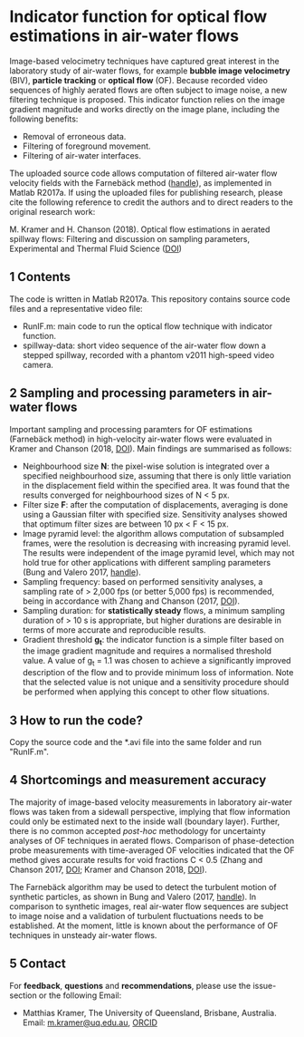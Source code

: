 Indicator function for optical flow estimations in air-water flows
==================================================================

Image-based velocimetry techniques have captured great interest in the laboratory study of air-water flows, for example **bubble image velocimetry** (BIV), **particle tracking** or **optical flow** (OF). Because recorded video sequences of highly aerated flows are often subject to image noise, a new filtering technique is proposed. This indicator function relies on the image gradient magnitude and works directly on the image plane, including the following benefits: 

- Removal of erroneous data.
- Filtering of foreground movement.
- Filtering of air-water interfaces.

The uploaded source code allows computation of filtered air-water flow velocity fields with the Farnebäck method ([handle](https://www.ida.liu.se/ext/WITAS-ev/Computer_Vision_Technologies/PaperInfo/farneback02.html)), as implemented in Matlab R2017a. If using the uploaded files for publishing research, please cite the following reference to credit the authors and to direct readers to the original research work:

M. Kramer and H. Chanson (2018). Optical flow estimations in aerated spillway flows: Filtering and discussion on
sampling parameters, Experimental and Thermal Fluid Science ([DOI](https://doi.org/10.1016/j.expthermflusci.2018.12.002))


1 Contents
----------
The code is written in Matlab R2017a. This repository contains source code files and a representative video file:
- RunIF.m: main code to run the optical flow technique with indicator function.
- spillway-data: short video sequence of the air-water flow down a stepped spillway, recorded with a phantom v2011 high-speed video camera.


2 Sampling and processing parameters in air-water flows
-------------------------------------------------------
Important sampling and processing paramters for OF estimations (Farnebäck method) in high-velocity air-water flows were evaluated in Kramer and Chanson (2018, [DOI](https://doi.org/10.1016/j.expthermflusci.2018.12.002)). Main findings are summarised as follows:

- Neighbourhood size **N**: the pixel-wise solution is integrated over a specified neighbourhood size, assuming
that there is only little variation in the displacement field within the specified area. It was found that the results converged for neighbourhood sizes of N < 5 px.
- Filter size **F**:  after the computation of displacements, averaging is done using a Gaussian filter with specified size. Sensitivity analyses showed that optimum filter sizes are between 10 px < F < 15 px. 
- Image pyramid level: the algorithm allows computation of subsampled frames, were the resolution is decreasing with increasing pyramid level. The results were independent of the image pyramid level, which may not hold true for other applications with different sampling parameters (Bung and Valero 2017,
[handle](http://hdl.handle.net/2268/214198)).
- Sampling frequency: based on performed sensitivity analyses, a sampling rate of > 2,000 fps (or better 5,000 fps) is recommended, being in accordance with Zhang and Chanson (2017, [DOI](https://doi.org/10.1016/j.expthermflusci.2017.09.010)).
- Sampling duration: for **statistically steady** flows, a minimum sampling duration of > 10 s is appropriate, but higher durations are desirable in terms of more accurate and reproducible results. 
- Gradient threshold **g<sub>t</sub>**: the indicator function is a simple filter based on the image gradient magnitude and requires a normalised threshold value. A value of g<sub>t</sub> = 1.1 was chosen to achieve a significantly improved description of the flow and to provide minimum loss of information. Note that the selected value is not unique and a sensitivity procedure should be performed when applying this concept to other flow situations.

3 How to run the code?
----------------------
Copy the source code and the *.avi file into the same folder and run "RunIF.m".

4 Shortcomings and measurement accuracy
----------------------------------------
The majority of image-based velocity measurements in laboratory air-water flows was taken from a sidewall perspective, implying that flow information could only be estimated next to the inside wall (boundary layer). Further, there is no common accepted *post-hoc* methodology for uncertainty analyses of OF techniques in aerated flows. Comparison of phase-detection probe measurements with time-averaged OF velocities indicated that the OF method gives accurate results for void fractions C < 0.5 (Zhang and Chanson 2017, [DOI](https://doi.org/10.1016/j.expthermflusci.2017.09.010); Kramer and Chanson 2018, [DOI](https://doi.org/10.1016/j.expthermflusci.2018.12.002)). 

The Farnebäck algorithm may be used to detect the turbulent motion of synthetic particles, as shown in Bung and Valero (2017, [handle](http://hdl.handle.net/2268/214198)). In comparison to synthetic images, real air-water flow sequences are subject to image noise and a validation of turbulent fluctuations needs to be established. At the moment, little is known about the performance of OF techniques in unsteady air-water flows. 


5 Contact
----------
For **feedback**, **questions** and **recommendations**, please use the issue-section or the following Email:

- Matthias Kramer, The University of Queensland, Brisbane, Australia. Email: m.kramer@uq.edu.au, [ORCID](https://orcid.org/0000-0001-5673-2751)

